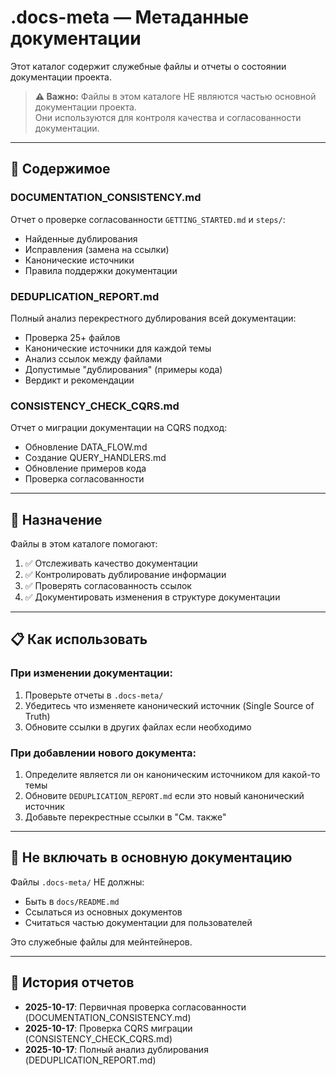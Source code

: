 # .docs-meta — Метаданные документации

Этот каталог содержит служебные файлы и отчеты о состоянии документации проекта.

> **⚠️ Важно:** Файлы в этом каталоге НЕ являются частью основной документации проекта.  
> Они используются для контроля качества и согласованности документации.

---

## 📁 Содержимое

### DOCUMENTATION_CONSISTENCY.md
Отчет о проверке согласованности `GETTING_STARTED.md` и `steps/`:
- Найденные дублирования
- Исправления (замена на ссылки)
- Канонические источники
- Правила поддержки документации

### DEDUPLICATION_REPORT.md
Полный анализ перекрестного дублирования всей документации:
- Проверка 25+ файлов
- Канонические источники для каждой темы
- Анализ ссылок между файлами
- Допустимые "дублирования" (примеры кода)
- Вердикт и рекомендации

### CONSISTENCY_CHECK_CQRS.md
Отчет о миграции документации на CQRS подход:
- Обновление DATA_FLOW.md
- Создание QUERY_HANDLERS.md
- Обновление примеров кода
- Проверка согласованности

---

## 🎯 Назначение

Файлы в этом каталоге помогают:
1. ✅ Отслеживать качество документации
2. ✅ Контролировать дублирование информации
3. ✅ Проверять согласованность ссылок
4. ✅ Документировать изменения в структуре документации

---

## 📋 Как использовать

### При изменении документации:
1. Проверьте отчеты в `.docs-meta/`
2. Убедитесь что изменяете канонический источник (Single Source of Truth)
3. Обновите ссылки в других файлах если необходимо

### При добавлении нового документа:
1. Определите является ли он каноническим источником для какой-то темы
2. Обновите `DEDUPLICATION_REPORT.md` если это новый канонический источник
3. Добавьте перекрестные ссылки в "См. также"

---

## 🚫 Не включать в основную документацию

Файлы `.docs-meta/` НЕ должны:
- Быть в `docs/README.md`
- Ссылаться из основных документов
- Считаться частью документации для пользователей

Это служебные файлы для мейнтейнеров.

---

## 📜 История отчетов

- **2025-10-17**: Первичная проверка согласованности (DOCUMENTATION_CONSISTENCY.md)
- **2025-10-17**: Проверка CQRS миграции (CONSISTENCY_CHECK_CQRS.md)
- **2025-10-17**: Полный анализ дублирования (DEDUPLICATION_REPORT.md)
